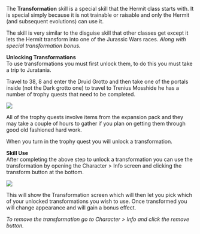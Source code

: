 The **Transformation** skill is a special skill that the Hermit class starts with. It is special simply because it is not trainable or raisable and only the Hermit (and subsequent evolutions) can use it.

The skill is very similar to the disguise skill that other classes get except it lets the Hermit transform into one of the Jurassic Wars races. _Along with special transformation bonus._

**Unlocking Transformations**  
To use transformations you must first unlock them, to do this you must take a trip to Juratania.

Travel to 38, 8 and enter the Druid Grotto and then take one of the portals inside (not the Dark grotto one) to travel to Trenius Mosshide he has a number of trophy quests that need to be completed.

[![](https://lohcdn.com/images/t_transformation1.jpg)](https://lohcdn.com/images/transformation1.jpg)

All of the trophy quests involve items from the expansion pack and they may take a couple of hours to gather if you plan on getting them through good old fashioned hard work.

When you turn in the trophy quest you will unlock a transformation.

**Skill Use**  
After completing the above step to unlock a transformation you can use the transformation by opening the Character > Info screen and clicking the transform button at the bottom.

[![](https://lohcdn.com/images/t_transformation2.jpg)](https://lohcdn.com/images/transformation2.jpg)

This will show the Transformation screen which will then let you pick which of your unlocked transformations you wish to use. Once transformed you will change appearance and will gain a bonus effect.

_To remove the transformation go to Character > Info and click the remove button._